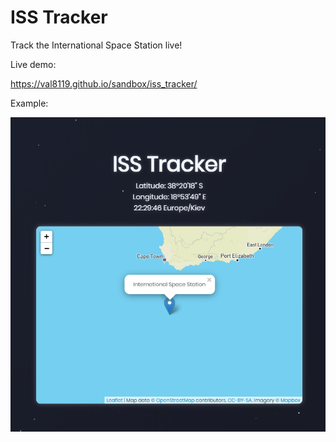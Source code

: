 # ISS Tracker
 Track the International Space Station live!
 
 Live demo:
 
 https://val8119.github.io/sandbox/iss_tracker/
 
 Example:
 
 ![ISS Tracker example image](example_images/example.png)
 
